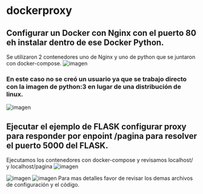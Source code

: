 # dockerproxy
## Configurar un Docker con Nginx con el puerto 80 eh instalar dentro de ese Docker Python.
Se utilizaron 2 contenedores uno de Nginx y uno de python que se juntaron con docker-compose.
![imagen](https://github.com/user-attachments/assets/8cdcb61e-9dd6-44d0-a3e3-711c6c5330aa)

### En este caso no se creó un usuario ya que se trabajo directo con la imagen de python:3 en lugar de una distribución de linux.
![imagen](https://github.com/user-attachments/assets/11146687-1bb0-4ece-ac08-e5e0f37b0a37)

## Ejecutar el ejemplo de FLASK configurar proxy para responder por enpoint /pagina para resolver el puerto 5000 del FLASK.
Ejecutamos los contenedores con docker-compose y revisamos localhost/ y localhost/pagina
![imagen](https://github.com/user-attachments/assets/58050e39-1189-4e04-b396-e8ad19059463)

![imagen](https://github.com/user-attachments/assets/82660531-e8f9-4c33-8ba1-cebd71c70f8c)
![imagen](https://github.com/user-attachments/assets/878ce709-e8f7-49b7-9b2e-8898752718c7)
Para mas detalles favor de revisar los demas archivos de configuración y el código.
